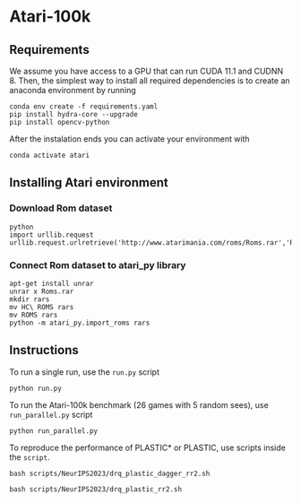 # Atari-100k

## Requirements
We assume you have access to a GPU that can run CUDA 11.1 and CUDNN 8. 
Then, the simplest way to install all required dependencies is to create an anaconda environment by running

```
conda env create -f requirements.yaml
pip install hydra-core --upgrade
pip install opencv-python
```

After the instalation ends you can activate your environment with
```
conda activate atari
```

## Installing Atari environment

### Download Rom dataset
```
python
import urllib.request
urllib.request.urlretrieve('http://www.atarimania.com/roms/Roms.rar','Roms.rar')
```

### Connect Rom dataset to atari_py library
```
apt-get install unrar
unrar x Roms.rar
mkdir rars
mv HC\ ROMS rars
mv ROMS rars
python -m atari_py.import_roms rars
``` 

## Instructions

To run a single run, use the `run.py` script
```
python run.py 
```

To run the Atari-100k benchmark (26 games with 5 random sees), use `run_parallel.py` script
```
python run_parallel.py
```

To reproduce the performance of PLASTIC* or PLASTIC, use scripts inside the `script`.
```
bash scripts/NeurIPS2023/drq_plastic_dagger_rr2.sh

bash scripts/NeurIPS2023/drq_plastic_rr2.sh
```



